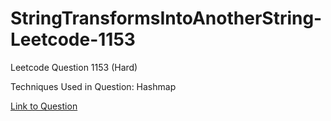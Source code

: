 # StringTransformsIntoAnotherString-Leetcode-1153

Leetcode Question 1153 (Hard)

Techniques Used in Question:
Hashmap

[Link to Question](https://leetcode.com/problems/string-transforms-into-another-string/)
